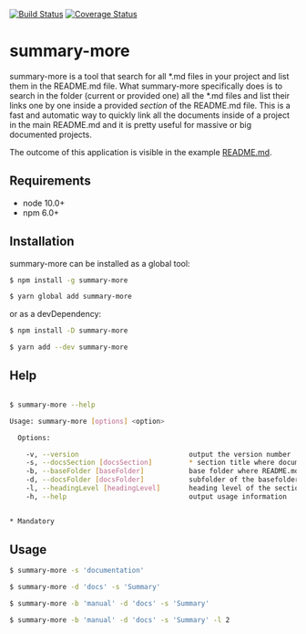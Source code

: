 [![Build Status](https://travis-ci.org/silversonicaxel/summary-more.svg?branch=master)](https://travis-ci.org/silversonicaxel/summary-more)
[![Coverage Status](https://coveralls.io/repos/github/silversonicaxel/summary-more/badge.svg?branch=master)](https://coveralls.io/github/silversonicaxel/summary-more?branch=master)

# summary-more
summary-more is a tool that search for all *.md files in your project and list them in the README.md file.
What summary-more specifically does is to search in the folder (current or provided one) all the *.md files and list their links one by one inside a provided _section_ of the README.md file.
This is a fast and automatic way to quickly link all the documents inside of a project in the main README.md and it is pretty useful for massive or big documented projects.

The outcome of this application is visible in the example [README.md](fixtures/README.md).

## Requirements
* node 10.0+
* npm 6.0+

## Installation
summary-more can be installed as a global tool:

```bash
$ npm install -g summary-more

$ yarn global add summary-more
```

or as a devDependency:

```bash
$ npm install -D summary-more

$ yarn add --dev summary-more
```

## Help
```bash

$ summary-more --help

Usage: summary-more [options] <option>

  Options:

    -v, --version                           output the version number
    -s, --docsSection [docsSection]         * section title where documentation will be listed in README.md
    -b, --baseFolder [baseFolder]           base folder where README.md is located
    -d, --docsFolder [docsFolder]           subfolder of the basefolder where documentation is located
    -l, --headingLevel [headingLevel]       heading level of the section title within README.md
    -h, --help                              output usage information


* Mandatory
```

## Usage

```bash
$ summary-more -s 'documentation'
```

```bash
$ summary-more -d 'docs' -s 'Summary'
```

```bash
$ summary-more -b 'manual' -d 'docs' -s 'Summary'
```

```bash
$ summary-more -b 'manual' -d 'docs' -s 'Summary' -l 2
```
